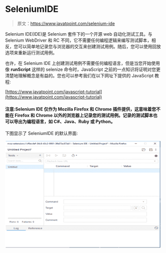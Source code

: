 # SeleniumIDE

> 原文：<https://www.javatpoint.com/selenium-ide>

Selenium IDE(IDE)是 Selenium 套件下的一个开源 web 自动化测试工具。与 Selenium WebDriver 和 RC 不同，它不需要任何编程逻辑来编写测试脚本，相反，您可以简单地记录您与浏览器的交互来创建测试用例。随后，您可以使用回放选项来重新运行测试用例。

也许，在 Selenium IDE 上创建测试用例不需要任何编程语言，但是当您开始使用像 **runScript** 这样的 selenize 命令时，JavaScript 之前的一点知识将证明对您更清楚地理解概念是有益的。您也可以参考我们在以下网址下提供的 JavaScript 教程:

[https://www.javatpoint.com/javascript-tutorial](https://www.javatpoint.com/javascript-tutorial)

#### 注意:Selenium IDE 仅作为 Mozilla Firefox 和 Chrome 插件提供，这意味着您不能在 Firefox 和 Chrome 以外的浏览器上记录您的测试用例。记录的测试脚本也可以导出为编程语言，如 C#、Java、Ruby 或 Python。

下图显示了 SeleniumIDE 的默认界面:

![Selenium IDE](img/271a08b9895e075bac165e98dadc344d.png)